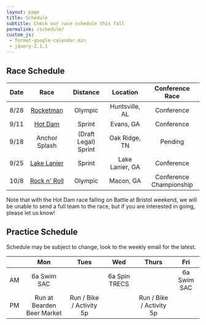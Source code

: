 ```yaml
---
layout: page
title: Schedule
subtitle: Check our race schedule this fall
permalink: /schedule/
custom_js:
 - format-google-calendar.min
 - jquery-2.1.1
---
```

## Race Schedule

| Date |      Race     |        Distance       |     Location    |     Conference Race     |
|:----:|:-------------:|:---------------------:|:---------------:|:-----------------------:|
| 8/28 |   [Rocketman](http://teamrockettri.org/rocketman/)   |        Olympic        |  Huntsville, AL |        Conference       |
| 9/11 |    [Hot Dam](http://goraceproductions.com/races/2016-hot-dam-sprint-triathlon/)    |         Sprint        |    Evans, GA    |        Conference       |
| 9/18 | Anchor Splash | (Draft Legal) Sprint |  Oak Ridge, TN  |         Pending        |
| 9/25 |  [Lake Lanier](http://gamultisports.com/lakelanierislandstriathlon/)  |         Sprint        | Lake Lanier, GA |        Conference       |
| 10/8 |  [Rock n' Roll](http://gamultisports.com/rocknrollmanraceseries/olympic/) |        Olympic        |    Macon, GA    | Conference Championship |

Note that with the Hot Dam race falling on Battle at Bristol weekend, we will be unable to send a full team to the race, but if you are interested in going, please let us know!

## Practice Schedule
Schedule may be subject to change, look to the weekly email for the latest.

|    |             Mon            |           Tues           |      Wed      |           Thurs          |     Fri     |
|:--:|:--------------------------:|:------------------------:|:-------------:|:------------------------:|:-----------:|
| AM |         6a Swim SAC        |                          | 6a Spin TRECS |                          | 6a Swim SAC |
| PM | Run at Bearden Beer Market | Run / Bike / Activity 5p |               | Run / Bike / Activity 5p |             |

<ul id="events-upcoming">
</ul>
<ul id="events-past">
</ul>

<script>
formatGoogleCalendar.init({
        calendarUrl: 'https://www.googleapis.com/calendar/v3/calendars/7caamt6q92v1vbrna0ergpoqks%40group.calendar.google.com/events?timeMin=2015-06-03T10%3A00%3A00-04%3A00&key=AIzaSyC39nF_t-bAogVVXR9dLGLiSEDywUt7Fgc',
        past: true,
        upcoming: true,
        sameDayTimes: true,
        pastTopN: 1,
        upcomingTopN: -1,
        itemsTagName: 'li',
        upcomingSelector: '#events-upcoming',
        pastSelector: '#events-past',
        upcomingHeading: '<h2>Upcoming events</h2>',
        pastHeading: '<h2>Past events</h2>',
        format: ['*date*', ': ', '*summary*', ' <br/> ', '*description*', '<ol>', '*location*', '</ol>']
});
</script>
